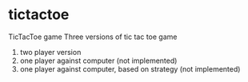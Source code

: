 # tictactoe
TicTacToe game
Three versions of tic tac toe game<br>
1) two player version<br>
2) one player against computer (not implemented)<br>
3) one player against computer, based on strategy (not implemented)
